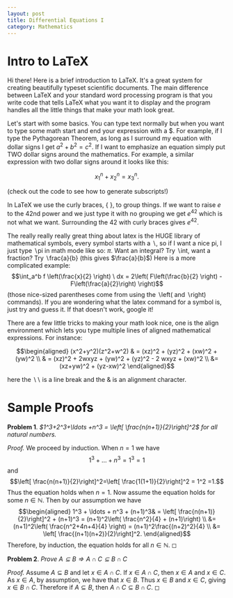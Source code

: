 ```yaml
---
layout: post
title: Differential Equations I
category: Mathematics
---
```

# Intro to LaTeX

Hi there! Here is a brief introduction to LaTeX. It's a great system for creating beautifully typeset scientific documents. The main difference between LaTeX and your standard word processing program is that you write code that tells LaTeX what you want it to display and the program handles all the little things that make your math look great.

Let's start with some basics. You can type text normally but when you want to type some math start and end your expression with a \$. For example, if I type the Pythagorean Theorem, as long as I surround my equation with dollar signs I get $a^2 +b^2 = c^2$. If I want to emphasize an equation simply put TWO dollar signs around the mathematics. For example, a similar expression with two dollar signs around it looks like this: 

$$ x_1^n + x_2^n = x_3^n. $$ 

(check out the code to see how to generate subscripts!)

In LaTeX we use the curly braces, { }, to group things. If we want to raise $e$ to the $42$nd power and we just type it with no grouping we get $e^42$ which is not what we want. Surrounding the $42$ with curly braces gives $e^{42}$.

The really really really great thing about latex is the HUGE library of mathematical symbols, every symbol starts with a $\backslash$, so if I want a nice pi, I just type $\backslash$pi in math mode like so: $\pi$. Want an integral? Try $\backslash$int, want a fraction? Try $\backslash$frac{a}{b} (this gives $\frac{a}{b}$) Here is a more
complicated example:
$$\int_a^b f \left(\frac{x}{2} \right) \ dx = 2\left( F\left(\frac{b}{2} \right) - F\left(\frac{a}{2}\right) \right)$$
(those nice-sized parentheses come from using the $\backslash$left( and $\backslash$right) commands). If you are wondering what the latex command for a symbol is, just try and guess it. If that doesn't work, google it!

There are a few little tricks to making your math look nice, one is the align environment which lets you type multiple lines of aligned mathematical expressions. For instance: 

$$\begin{aligned}
(x^2+y^2)(z^2+w^2) & = (xz)^2 + (yz)^2 + (xw)^2 + (yw)^2 \\
& =  (xz)^2 + 2wxyz + (yw)^2 + (yz)^2 - 2 wxyz + (xw)^2 \\
&= (xz+yw)^2 + (yz-xw)^2 
\end{aligned}$$ 

here the $\backslash\backslash$ is a line break and the $\&$ is an alignment character.

# Sample Proofs


**Problem 1**. *$1^3+2^3+\ldots +n^3 = \left[ \frac{n(n+1)}{2}\right]^2$
for all natural numbers.*

*Proof.* We proceed by induction. When $n=1$ we have
$$1^3 + \ldots + n^3 = 1^3 =1$$ 
and
$$\left[ \frac{n(n+1)}{2}\right]^2=\left[ \frac{1(1+1)}{2}\right]^2 = 1^2 =1.$$
Thus the equation holds when $n=1$.
Now assume the equation holds for some $n \in \mathbb N$. Then by our assumption we have 
$$\begin{aligned}
1^3 + \ldots + n^3 + (n+1)^3& =   \left[ \frac{n(n+1)}{2}\right]^2 + (n+1)^3 = (n+1)^2\left( \frac{n^2}{4} + (n+1)\right) \\
&=(n+1)^2\left( \frac{n^2+4n+4}{4} \right) = (n+1)^2\frac{(n+2)^2}{4}  \\ &=  \left[ \frac{(n+1)(n+2)}{2}\right]^2.
\end{aligned}$$ 
Therefore, by induction, the equation holds for all $n\in \mathbb N$. ◻


**Problem 2**. *Prove $A \subseteq B \Rightarrow A \cap C \subseteq B \cap C$*


*Proof.* Assume $A \subseteq B$ and let $x\in A \cap C$. If $x \in  A \cap C$, then $x\in A$ and $x \in C$. As $x\in A$, by assumption, we have that $x \in B$. Thus $x \in B$ and $x \in C$, giving $x\in B \cap C$. Therefore if $A \subseteq B$, then $A \cap C \subseteq B \cap C$. ◻

